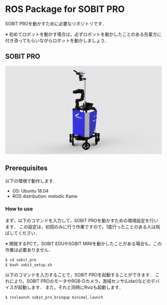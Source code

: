 # ROS Package for SOBIT PRO

SOBIT PROを動かすために必要なリポジトリです．

※ 初めてロボットを動かす場合は，必ずロボットを動かしたことのある先輩方に付き添ってもらいながらロボットを動かしましょう．

## SOBIT PRO
![](sobit_pro_bringup/img/sobit_pro.png)

## Prerequisites
以下の環境で動作します．
- OS: Ubuntu 18.04 
- ROS distribution: melodic Kame

### How to use
まず，以下のコマンドを入力して，SOBIT PROを動かすための環境設定を行います．
この設定は，初回のみに行う作業ですので，1度行ったことのある人は飛ばしてください．

※ 開発するPCで，SOBIT EDUやSOBIT MINIを動かしたことがある場合も，この作業は必要ありません．

```bash:
$ cd sobit_pro
$ bash sobit_setup.sh
```

以下のコマンドを入力することで，SOBIT PROを起動することができます．
これにより，SOBIT PROのモータやRGB-Dカメラ，測域センサ(Lidar)などのデバイスが起動します．
また，それと同時にRvizも起動します．

```bash:
$ roslaunch sobit_pro_bringup minimal.launch
```
